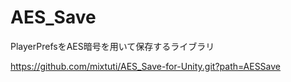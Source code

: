 # AES_Save
PlayerPrefsをAES暗号を用いて保存するライブラリ

https://github.com/mixtuti/AES_Save-for-Unity.git?path=AESSave
